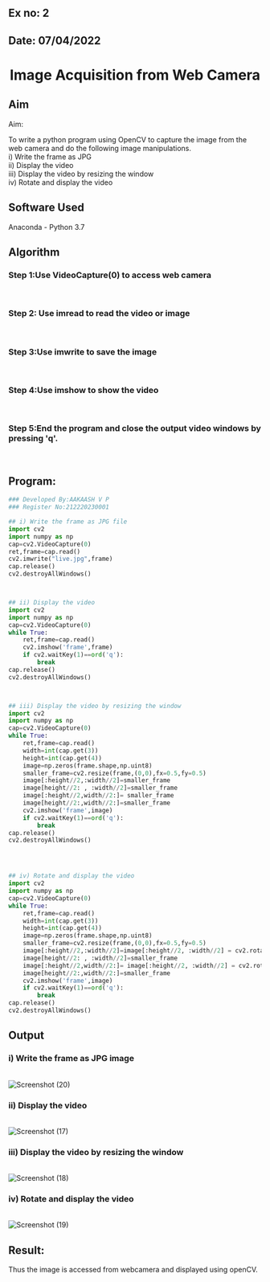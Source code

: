 ## Ex no: 2
## Date: 07/04/2022
# <p align="center">Image Acquisition from Web Camera</p>
## Aim
 
Aim:
 
To write a python program using OpenCV to capture the image from the web camera and do the following image manipulations. <br>
i) Write the frame as JPG <br>
ii) Display the video <br>
iii) Display the video by resizing the window <br>
iv) Rotate and display the video <br>

## Software Used
Anaconda - Python 3.7
## Algorithm
### Step 1:Use VideoCapture(0) to access web camera
<br>

### Step 2: Use imread to read the video or image
<br>

### Step 3:Use imwrite to save the image
<br>

### Step 4:Use imshow to show the video
<br>

### Step 5:End the program and close the output video windows by pressing 'q'.
<br>

## Program:
``` Python
### Developed By:AAKAASH V P
### Register No:212220230001

## i) Write the frame as JPG file
import cv2
import numpy as np
cap=cv2.VideoCapture(0)
ret,frame=cap.read()
cv2.imwrite("live.jpg",frame) 
cap.release() 
cv2.destroyAllWindows()



## ii) Display the video
import cv2 
import numpy as np 
cap=cv2.VideoCapture(0) 
while True: 
    ret,frame=cap.read()
    cv2.imshow('frame',frame)
    if cv2.waitKey(1)==ord('q'): 
        break 
cap.release()
cv2.destroyAllWindows()



## iii) Display the video by resizing the window
import cv2 
import numpy as np 
cap=cv2.VideoCapture(0) 
while True: 
    ret,frame=cap.read()
    width=int(cap.get(3)) 
    height=int(cap.get(4)) 
    image=np.zeros(frame.shape,np.uint8)
    smaller_frame=cv2.resize(frame,(0,0),fx=0.5,fy=0.5)
    image[:height//2,:width//2]=smaller_frame 
    image[height//2: , :width//2]=smaller_frame
    image[:height//2,width//2:]= smaller_frame 
    image[height//2:,width//2:]=smaller_frame
    cv2.imshow('frame',image) 
    if cv2.waitKey(1)==ord('q'): 
        break 
cap.release()  
cv2.destroyAllWindows()




## iv) Rotate and display the video
import cv2 
import numpy as np 
cap=cv2.VideoCapture(0) 
while True: 
    ret,frame=cap.read()
    width=int(cap.get(3)) 
    height=int(cap.get(4)) 
    image=np.zeros(frame.shape,np.uint8)
    smaller_frame=cv2.resize(frame,(0,0),fx=0.5,fy=0.5)
    image[:height//2,:width//2]=image[:height//2, :width//2] = cv2.rotate(smaller_frame,cv2.cv2.ROTATE_180) 
    image[height//2: , :width//2]=smaller_frame
    image[:height//2,width//2:]= image[:height//2, :width//2] = cv2.rotate(smaller_frame,cv2.cv2.ROTATE_180) 
    image[height//2:,width//2:]=smaller_frame
    cv2.imshow('frame',image) 
    if cv2.waitKey(1)==ord('q'): 
        break 
cap.release()
cv2.destroyAllWindows()


```
## Output

### i) Write the frame as JPG image
</br>![Screenshot (20)](https://user-images.githubusercontent.com/75234588/162613622-0f1b4d6e-8784-4a32-908a-5d072feb92b9.png)
</br>


### ii) Display the video
</br>![Screenshot (17)](https://user-images.githubusercontent.com/75234588/162613630-aead3d8d-a79c-4aba-b749-264362aee83b.png)
</br>


### iii) Display the video by resizing the window
</br>![Screenshot (18)](https://user-images.githubusercontent.com/75234588/162613639-08bb657e-5fb1-40f3-8a8e-b108ee7d3261.png)
</br>



### iv) Rotate and display the video
</br>![Screenshot (19)](https://user-images.githubusercontent.com/75234588/162613643-c4c2d884-bbd3-4721-9e59-f8366fe5ff20.png)
</br>





## Result:
Thus the image is accessed from webcamera and displayed using openCV.
